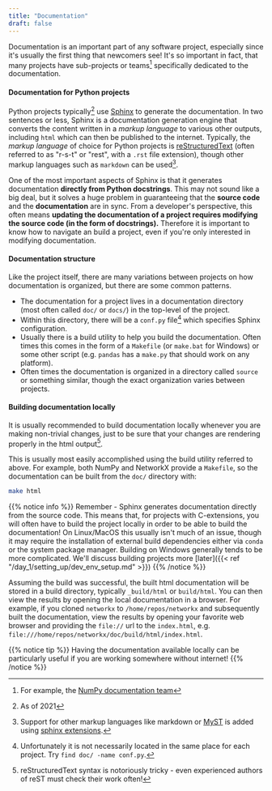 ```yaml
---
title: "Documentation"
draft: false
---
```


Documentation is an important part of any software project, especially since it's
usually the first thing that newcomers see!
It's so important in fact, that many projects have sub-projects or
teams[^1] specifically dedicated to the documentation.

#### Documentation for Python projects

Python projects typically[^2] use [Sphinx][spx] to generate the documentation.
In two sentences or less, Sphinx is a documentation generation engine that
converts the content written in a *markup language* to various other outputs,
including `html` which can then be published to the internet.
Typically, the *markup language* of choice for Python projects is
[reStructuredText](https://docutils.sourceforge.io/rst.html) (often referred
to as "r-s-t" or "rest", with a `.rst` file extension), though other
markup languages such as `markdown` can be used[^3].

One of the most important aspects of Sphinx is that it generates documentation
**directly from Python docstrings**.
This may not sound like a big deal, but it solves a huge problem in
guaranteeing that the **source code** and the **documentation** are in sync.
From a developer's perspective, this often means
**updating the documentation of a project requires modifying the source code
(in the form of docstrings).**
Therefore it is important to know how to navigate an build a project,
even if you're only interested in modifying documentation.

#### Documentation structure

Like the project itself, there are many variations between projects on how
documentation is organized, but there are some common patterns.

 - The documentation for a project lives in a documentation directory
   (most often called `doc/` or `docs/`) in the top-level of the project.
 - Within this directory, there will be a `conf.py` file[^4] which specifies
   Sphinx configuration.
 - Usually there is a build utility to help you build the documentation.
   Often times this comes in the form of a `Makefile` (or `make.bat` for Windows)
   or some other script (e.g. `pandas` has a `make.py` that should work on
   any platform).
 - Often times the documentation is organized in a directory called `source`
   or something similar, though the exact organization varies between projects.

#### Building documentation locally

It is usually recommended to build documentation locally whenever you are
making non-trivial changes, just to be sure that your changes are rendering
properly in the html output[^5].

This is usually most easily accomplished using the build utility referred to
above.
For example, both NumPy and NetworkX provide a `Makefile`, so the documentation
can be built from the `doc/` directory with:

```bash
make html
```

{{% notice info %}}
Remember - Sphinx generates documentation directly from the source code.
This means that, for projects with C-extensions, you will often have to
build the project locally in order to be able to build the documentation!
On Linux/MacOS this usually isn't much of an issue, though it may require the
installation of external build dependencies either via `conda` or the system
package manager.
Building on Windows generally tends to be more complicated.
We'll discuss building projects more
[later]({{< ref "/day_1/setting_up/dev_env_setup.md" >}})
{{% /notice %}}

Assuming the build was successful, the built html documentation will be
stored in a build directory, typically `_build/html` or `build/html`.
You can then view the results by opening the local documentation in a browser.
For example, if you cloned `networkx` to `/home/repos/networkx` and
subsequently built the documentation, view the results by opening your
favorite web browser and providing the `file://` url to the `index.html`, e.g.
`file:///home/repos/networkx/doc/build/html/index.html`.

{{% notice tip %}}
Having the documentation available locally can be particularly useful if you
are working somewhere without internet!
{{% /notice %}}

[^1]: For example, the [NumPy documentation team](https://numpy.org/devdocs/dev/howto-docs.html#documentation-team-meetings)

[^2]: As of 2021

[^3]: Support for other markup languages like markdown or [MyST][myst] is
      added using [sphinx extensions][spx-ext].

[^4]: Unfortunately it is not necessarily located in the same place for each
      project. Try `find doc/ -name conf.py`.

[^5]: reStructuredText syntax is notoriously tricky - even experienced authors
      of reST must check their work often!

[spx]: https://www.sphinx-doc.org/en/master/
[spx-ext]: https://www.sphinx-doc.org/en/master/usage/extensions/index.html
[myst]: https://myst-parser.readthedocs.io/en/latest/

